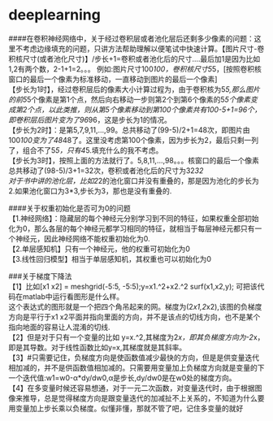 # deeplearning
####在卷积神经网络中，关于经过卷积层或者池化层后还剩多少像素的问题：这里不考虑边缘填充的问题，只讲方法帮助理解以便笔试中快速计算。【图片尺寸-卷积核尺寸(或者池化尺寸)】/步长+1=卷积或者池化后的尺寸....最后加1是因为比如1,2有两个数，2-1+1=2。。。
例如:图片尺寸100*100，卷积核尺寸5*5，[按照卷积核窗口的最后一个像素为标准移动，一直移动到图片的最后一个像素]     
   【步长为1时】，经过卷积层后的像素大小计算过程为，由于卷积核为5*5,那么图片的前5*5个像素是第1个点，然后向右移动一步则第2个到第6个像素的5*5个像素变成第2个点，以此类推，则从第5个像素移动到第100个像素共有100-5+1=96个，即卷积层后图片变为了96*96，这是步长为1的情况。        
   【步长为2时】：是第5,7,9,11,...,99。总共移动了(99-5)/2+1=48次，即图片由100*100变为了48*48了。这里没考虑第100个像素，因为步长为2，最后只剩一列了，组合不了5*5，只有4*5.填充什么的我不考虑。     
   【步长为3时】，按照上面的方法就行了。5,8,11,...,98。。。核窗口的最后一个像素总共移动了(98-5)/3+1=32次，卷积或者池化后的尺寸为32*32     
对于书中讲的池化层，比如2*2的池化窗口并没有重叠的，那是因为池化的步长为2.如果池化窗口为3*3,步长为3，那也是没有重叠的.

####关于权重初始化是否可为0的问题      
【1.神经网络】：隐藏层的每个神经元分别学习到不同的特征，如果权重全部初始化为0，那么各层的每个神经元都学习相同的特征，就相当于每层神经元都只有一个神经元，因此神经网络不能权重初始化为0.    
【2.单层感知机】只有一个神经元，他的权重可初始化为0      
【3.线性回归模型】相当于单层感知机，其权重也可以初始化为0


###关于梯度下降法        
【1】比如[x1 x2] = meshgrid(-5:5, -5:5);y=x1.^2+x2.^2  surf(x1,x2,y); 可把该代码在matlab中运行看图形是什么样。       
这个表达式的图形就是一个把四个角吊起来的网。梯度为(2*x1,2*x2),该图的负梯度方向是平行于x1 x2平面并指向里面的方向，并不是该点的切线方向，也不是某个指向地面的容易让人混淆的切线.       
【2】但是对于只有一个变量的比如 y=x.^2,其梯度为2*x，即其负梯度方向为-2*x，即是其导数。对于线性函数比如y=x,其梯度就是其斜率。      
【3】#只需要记住，负梯度方向是使函数值减少最快的方向，但是是供变量迭代相加减的，并不是供函数值相加减的。只需要用变量加上负梯度方向就是变量的下一个迭代值:w1=w0-α*dy/dw0,α是步长,dy/dw0是在w0处的梯度方向。     
【4】在多变量时候还容易想通，对于一元二次函数，对变量迭代时，由于根据图像来推导，总是觉得梯度方向是跟变量迭代的加减扯不上关系的，不知道为什么要用变量加上步长乘以负梯度。似懂非懂，那就不管了吧，记住多变量的就好
